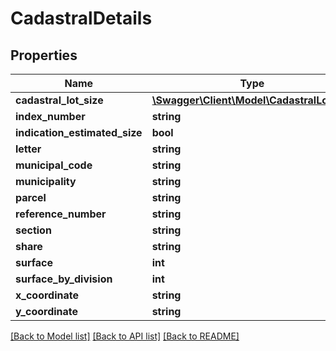 # CadastralDetails

## Properties
Name | Type | Description | Notes
------------ | ------------- | ------------- | -------------
**cadastral_lot_size** | [**\Swagger\Client\Model\CadastralLotSize**](CadastralLotSize.md) |  | [optional] 
**index_number** | **string** |  | [optional] 
**indication_estimated_size** | **bool** |  | [optional] 
**letter** | **string** |  | [optional] 
**municipal_code** | **string** |  | [optional] 
**municipality** | **string** |  | [optional] 
**parcel** | **string** |  | [optional] 
**reference_number** | **string** |  | [optional] 
**section** | **string** |  | [optional] 
**share** | **string** |  | [optional] 
**surface** | **int** |  | [optional] 
**surface_by_division** | **int** |  | [optional] 
**x_coordinate** | **string** |  | [optional] 
**y_coordinate** | **string** |  | [optional] 

[[Back to Model list]](../README.md#documentation-for-models) [[Back to API list]](../README.md#documentation-for-api-endpoints) [[Back to README]](../README.md)


